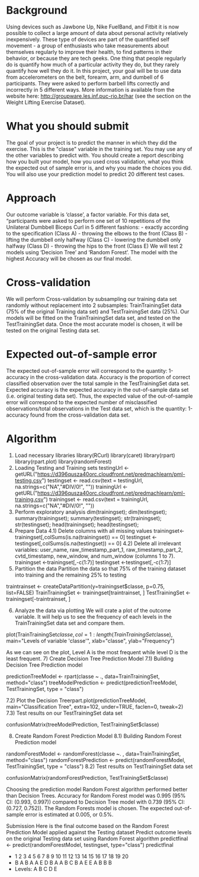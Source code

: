 # Background


Using devices such as Jawbone Up, Nike FuelBand, and Fitbit it is now possible to collect a large amount of data about personal activity relatively inexpensively. These type of devices are part of the quantified self movement - a group of enthusiasts who take measurements about themselves regularly to improve their health, to find patterns in their behavior, or because they are tech geeks. One thing that people regularly do is quantify how much of a particular activity they do, but they rarely quantify how well they do it. In this project, your goal will be to use data from accelerometers on the belt, forearm, arm, and dumbell of 6 participants. They were asked to perform barbell lifts correctly and incorrectly in 5 different ways. More information is available from the website here: http://groupware.les.inf.puc-rio.br/har (see the section on the Weight Lifting Exercise Dataset).
# What you should submit
The goal of your project is to predict the manner in which they did the exercise. This is the "classe" variable in the training set. You may use any of the other variables to predict with. You should create a report describing how you built your model, how you used cross validation, what you think the expected out of sample error is, and why you made the choices you did. You will also use your prediction model to predict 20 different test cases.
# Approach
Our outcome variable is ‘classe’, a factor variable. For this data set, “participants were asked to perform one set of 10 repetitions of the Unilateral Dumbbell Biceps Curl in 5 different fashions: - exactly according to the specification (Class A) - throwing the elbows to the front (Class B) - lifting the dumbbell only halfway (Class C) - lowering the dumbbell only halfway (Class D) - throwing the hips to the front (Class E)
We will test 2 models using ‘Decision Tree’ and ‘Random Forest’. The model with the highest Accuracy will be chosen as our final model.
# Cross-validation
We will perform Cross-validation by subsampling our training data set randomly without replacement into 2 subsamples: TrainTrainingSet data (75% of the original Training data set) and TestTrainingSet data (25%). 
Our models will be fitted on the TrainTrainingSet data set, and tested on the TestTrainingSet data. Once the most accurate model is chosen, it will be tested on the original Testing data set.
# Expected out-of-sample error 
The expected out-of-sample error will correspond to the quantity: 1-accuracy in the cross-validation data. 
Accuracy is the proportion of correct classified observation over the total sample in the TestTrainingSet data set. Expected accuracy is the expected accuracy in the out-of-sample data set (i.e. original testing data set). Thus, the expected value of the out-of-sample error will correspond to the expected number of misclassified observations/total observations in the Test data set, which is the quantity: 1-accuracy found from the cross-validation data set.
# Algorithm
1)	Load necessary libraries
library(RCurl)
library(caret)
library(rpart)
library(rpart.plot)
library(randomForest)
2)	Loading Testing and Training sets
testingUrl <- getURL("https://d396qusza40orc.cloudfront.net/predmachlearn/pml-testing.csv")
testingset <- read.csv(text = testingUrl, na.strings=c("NA","#DIV/0!", ""))
trainingUrl <- getURL("https://d396qusza40orc.cloudfront.net/predmachlearn/pml-training.csv")
trainingset  <- read.csv(text = trainingUrl, na.strings=c("NA","#DIV/0!", ""))
3)	Perform exploratory analysis
dim(trainingset); 
 dim(testingset);  
 summary(trainingset); 
 summary(testingset); 
 str(trainingset); 
 str(testingset); 
 head(trainingset); 
 head(testingset);     
4)	Prepare Data
4.1) Delete columns with all missing values
trainingset<-trainingset[,colSums(is.na(trainingset)) == 0]
testingset <-testingset[,colSums(is.na(testingset)) == 0]
4.2) Delete all irrelevant variables: user_name, raw_timestamp_part_1, raw_timestamp_part_2, cvtd_timestamp, new_window, and  num_window (columns 1 to 7).
trainingset   <-trainingset[,-c(1:7)]
testingset <-testingset[,-c(1:7)]
5)	Partition the data
Partition the data so that 75% of the training dataset into training and the remaining 25% to testing

traintrainset <- createDataPartition(y=trainingset$classe,  p=0.75, list=FALSE)
TrainTrainingSet <- trainingset[traintrainset, ] 
TestTrainingSet <- trainingset[-traintrainset, ]

6)	Analyze the data via plotting
We will crate a plot of the outcome variable. It will help us to see the frequency of each levels in the TrainTrainingSet data set and compare them.

plot(TrainTrainingSet$classe, col=1:length(TrainTrainingSet$classe), 
     main="Levels of variable 'classe'",  xlab="classe", ylab="Frequency")
 

As we can see on the plot, Level A is the most frequent while level D is the least frequent.
7)	Create Decision Tree Prediction Model
7.1) Building Decision Tree Prediction model

predictionTreeModel <- rpart(classe ~ ., data=TrainTrainingSet, method="class")
treeModelPrediction <- predict(predictionTreeModel, TestTrainingSet, type = "class")

7.2) Plot the Decision Treerpart.plot(predictionTreeModel, main="Classification Tree", extra=102, under=TRUE, faclen=0, tweak=2) 
7.3) Test results on our TestTrainingSet data set

confusionMatrix(treeModelPrediction, TestTrainingSet$classe)
 


8)	Create Random Forest Prediction Model
8.1) Building Random Forest Prediction model

randomForestModel <- randomForest(classe ~. , data=TrainTrainingSet, method="class")
randomForestPrediction <- predict(randomForestModel, TestTrainingSet, type = "class")
8.2) Test results on TestTrainingSet data set

confusionMatrix(randomForestPrediction, TestTrainingSet$classe)

 
Choosing the prediction model 
Random Forest algorithm performed better than Decision Trees. Accuracy for Random Forest model was 0.995 (95% CI: (0.993, 0.997)) compared to Decision Tree model with 0.739 (95% CI: (0.727, 0.752)). The Random Forests model is chosen. The expected out-of-sample error is estimated at 0.005, or 0.5%.

Submission
Here is the final outcome based on the Random Forest Prediction Model applied against the Testing dataset
Predict outcome levels on the original Testing data set using Random Forest algorithm
predictfinal <- predict(randomForestModel, testingset, type="class")
predictfinal
 - 1  2  3  4  5  6  7  8  9 10 11 12 13 14 15 16 17 18 19 20 
- B  A  B  A  A  E  D  B  A  A  B  C  B  A  E  E  A  B  B  B 
- Levels: A B C D E
